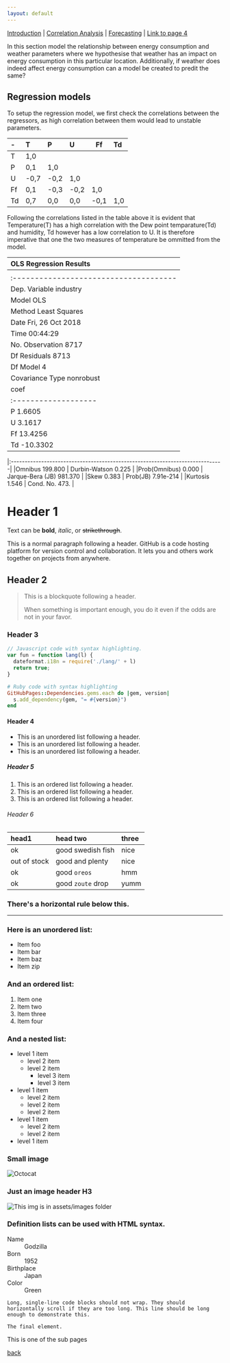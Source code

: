 ```yaml
---
layout: default
---
```


[Introduction](./../index.html) | [Correlation Analysis](./../pages/corr_analysis.html) | [Forecasting](./../pages/forecasting.html) | [Link to page 4](./pages/another-page.html)

In this section model the relationship between energy consumption and weather parameters where we hypothesise that weather has an impact on energy consumption in this particular location. Additionally, if weather does indeed affect energy consumption can a model be created to predit the same?

## Regression models
To setup the regression model, we first check the correlations between the regressors, as high correlation between them would lead to unstable parameters.

| -  |   T  |   P   |   U  |   Ff |   Td |
|:---|:-----|:------|:-----|------|:-----|
| T	 | 1,0	|     	|      |      |	     |
| P	 | 0,1	|  1,0	|      |     	|      |
| U	 | -0,7	| -0,2	| 1,0	 |    	|      |
| Ff | 0,1	| -0,3	| -0,2 |	1,0	|      |
| Td | 0,7	|  0,0	| 0,0	 | -0,1	|  1,0 |

Following the correlations listed in the table above it is evident that Temperature(T) has a high correlation with the Dew point temparature(Td) and humidity, Td however has a low correlation to U. It is therefore imperative that one the two measures of temperature be ommitted from the model.

|                          OLS Regression Results                              |
|:-----------------------------------------------------------------------------|
|                                      |                                       |
|:-------------------------------------|:--------------------------------------|
| Dep. Variable              industry  | R-squared                        0.576|
| Model                           OLS  | Adj. R-squared                   0.576|
| Method                Least Squares  | F-statistic                      2963.|
| Date               Fri, 26 Oct 2018  | Prob (F-sta tistic)               0.00|
| Time                       00:44:29  | Log-Likelihoodc                -74298.|
| No. Observation                8717  | AIC                          1.486e+05|
| Df Residuals                   8713  | BIC                          1.486e+05|
| Df Model                         4   |                                       |
|Covariance Type            nonrobust  |                                       |
|    coef            |   std err    |    t     | P>|t|   | [0.025      0.975]| |
|:-------------------|:-------------|:---------|:--------|:--------------------|
|P            1.6605 |    0.081     | 20.377   |  0.000  |  1.501       1.820  |
|U            3.1617 |    0.708     | 4.464    |  0.000  |  1.773       4.550  |
|Ff          13.4256 |    8.082     | 1.661    |  0.097  | -2.417      29.268  |
|Td         -10.3302 |    2.385     | -4.331   |  0.000  | -15.006      -5.655 |

|:-----------------------------------------------------------------------------|
|Omnibus                       199.800 |  Durbin-Watson                  0.225 |
|Prob(Omnibus)                   0.000 |  Jarque-Bera (JB)             981.370 |
|Skew                            0.383 |  Prob(JB)                   7.91e-214 |
|Kurtosis                        1.546 |  Cond. No.                       473. |



# Header 1

Text can be **bold**, _italic_, or ~~strikethrough~~.

This is a normal paragraph following a header. GitHub is a code hosting platform for version control and collaboration. It lets you and others work together on projects from anywhere.

## Header 2

> This is a blockquote following a header.
>
> When something is important enough, you do it even if the odds are not in your favor.

### Header 3

```js
// Javascript code with syntax highlighting.
var fun = function lang(l) {
  dateformat.i18n = require('./lang/' + l)
  return true;
}
```

```ruby
# Ruby code with syntax highlighting
GitHubPages::Dependencies.gems.each do |gem, version|
  s.add_dependency(gem, "= #{version}")
end
```

#### Header 4

*   This is an unordered list following a header.
*   This is an unordered list following a header.
*   This is an unordered list following a header.

##### Header 5

1.  This is an ordered list following a header.
2.  This is an ordered list following a header.
3.  This is an ordered list following a header.

###### Header 6

| head1        | head two          | three |
|:-------------|:------------------|:------|
| ok           | good swedish fish | nice  |
| out of stock | good and plenty   | nice  |
| ok           | good `oreos`      | hmm   |
| ok           | good `zoute` drop | yumm  |

### There's a horizontal rule below this.

* * *

### Here is an unordered list:

*   Item foo
*   Item bar
*   Item baz
*   Item zip

### And an ordered list:

1.  Item one
1.  Item two
1.  Item three
1.  Item four

### And a nested list:

- level 1 item
  - level 2 item
  - level 2 item
    - level 3 item
    - level 3 item
- level 1 item
  - level 2 item
  - level 2 item
  - level 2 item
- level 1 item
  - level 2 item
  - level 2 item
- level 1 item

### Small image

![Octocat](https://assets-cdn.github.com/images/icons/emoji/octocat.png)

### Just an image header H3

![This img is in assets/images folder](./assets/images/building.png)


### Definition lists can be used with HTML syntax.

<dl>
<dt>Name</dt>
<dd>Godzilla</dd>
<dt>Born</dt>
<dd>1952</dd>
<dt>Birthplace</dt>
<dd>Japan</dd>
<dt>Color</dt>
<dd>Green</dd>
</dl>

```
Long, single-line code blocks should not wrap. They should horizontally scroll if they are too long. This line should be long enough to demonstrate this.
```

```
The final element.
```


This is one of the sub pages


[back](./../pages/forecasting.html)

